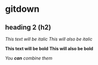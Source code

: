 # gitdown


## heading 2 (h2)

*This text will be italic*
_This will also be italic_

**This text will be bold**
__This will also be bold__

_You **can** combine them_



